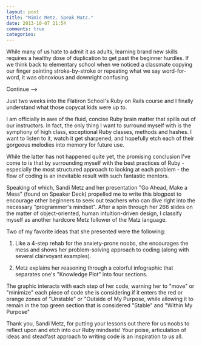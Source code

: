 ```yaml
---
layout: post
title: "Mimic Metz. Speak Matz."
date: 2013-10-07 21:54
comments: true
categories: 
---
```


While many of us hate to admit it as adults, learning brand new skills requires a healthy dose of duplication to get past the beginner hurdles. If we think back to elementary school when we noticed a classmate copying our finger painting stroke-by-stroke or repeating what we say word-for-word, it was obnoxious and downright confusing.

<!-- more -->
Continue -->

Just two weeks into the Flatiron School's Ruby on Rails course and I finally understand what those copycat kids were up to.

I am officially in awe of the fluid, concise Ruby brain matter that spills out of our instructors. In fact, the only thing I want to surround myself with is the symphony of high class, exceptional Ruby classes, methods and hashes. I want to listen to it, watch it get sharpened, and hopefully etch each of their gorgeous melodies into memory for future use. 

While the latter has not happened quite yet, the promising conclusion I've come to is that by surrounding myself with the best practices of Ruby - especially the most structured approach to looking at each problem - the flow of coding is an inevitable result with such fantastic mentors.

Speaking of which, Sandi Metz and her presentation "Go Ahead, Make a Mess" (found on Speaker Deck) propelled me to write this blogpost to encourage other beginners to seek out teachers who can dive right into the necessary "programmer's mindset". After a spin through her 266 slides on the matter of object-oriented, human intuition-driven design, I classify myself as another hardcore Metz follower of the Matz language. 

Two of my favorite ideas that she presented were the following:

1. Like a 4-step rehab for the anxiety-prone noobs, she encourages the mess and shows her problem-solving approach to coding (along with several clairvoyant examples).

<script async class="speakerdeck-embed" data-slide="30" data-id="50547b055281be00020305ea" data-ratio="1.2994923857868" src="//speakerdeck.com/assets/embed.js"></script>

2. Metz explains her reasoning through a colorful infographic that separates one's "Knowledge Plot" into four sections.

<script async class="speakerdeck-embed" data-slide="96" data-id="50547b055281be00020305ea" data-ratio="1.2994923857868" src="//speakerdeck.com/assets/embed.js"></script>

The graphic interacts with each step of her code, warning her to "move" or "minimize" each piece of code she is considering if it enters the red or orange zones of "Unstable" or "Outside of My Purpose, while allowing it to remain in the top green section that is considered "Stable" and "Within My Purpose"

<script async class="speakerdeck-embed" data-slide="155" data-id="50547b055281be00020305ea" data-ratio="1.2994923857868" src="//speakerdeck.com/assets/embed.js"></script>

Thank you, Sandi Metz, for putting your lessons out there for us noobs to reflect upon and etch into our Ruby mindsets! Your poise, articulation of ideas and steadfast approach to writing code is an inspiration to us all.

